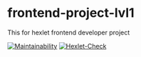 # frontend-project-lvl1

This for hexlet frontend developer project

[![Maintainability](https://api.codeclimate.com/v1/badges/a99a88d28ad37a79dbf6/maintainability)](https://codeclimate.com/github/codeclimate/codeclimate/maintainability)
[![Hexlet-Check](https://github.com/pavel-todorov/frontend-project-lvl1/workflows/hexlet-check/badge.svg)](https://github.com/pavel-todorov/frontend-project-lvl1/actions)
